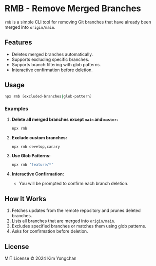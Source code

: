 # RMB - Remove Merged Branches

`rmb` is a simple CLI tool for removing Git branches that have already been merged into `origin/main`.

## Features

- Deletes merged branches automatically.
- Supports excluding specific branches.
- Supports branch filtering with glob patterns.
- Interactive confirmation before deletion.

## Usage

```bash
npx rmb [excluded-branches|glob-pattern]
```

### Examples

1. **Delete all merged branches except `main` and `master`:**

   ```bash
   npx rmb
   ```

2. **Exclude custom branches:**

   ```bash
   npx rmb develop,canary
   ```

3. **Use Glob Patterns:**

   ```bash
   npx rmb 'feature/*'
   ```

4. **Interactive Confirmation:**

   - You will be prompted to confirm each branch deletion.

## How It Works

1. Fetches updates from the remote repository and prunes deleted branches.
2. Lists all branches that are merged into `origin/main`.
3. Excludes specified branches or matches them using glob patterns.
4. Asks for confirmation before deletion.

## License

MIT License © 2024 Kim Yongchan

